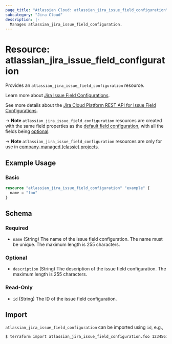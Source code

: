 ```yaml
---
page_title: "Atlassian Cloud: atlassian_jira_issue_field_configuration"
subcategory: "Jira Cloud"
description: |-
  Manages atlassian_jira_issue_field_configuration.
---
```


# Resource: atlassian_jira_issue_field_configuration

Provides an `atlassian_jira_issue_field_configuration` resource.

Learn more about [Jira Issue Field Configurations](https://support.atlassian.com/jira-cloud-administration/docs/manage-issue-field-configurations/).

See more details about the [Jira Cloud Platform REST API for Issue Field Configurations](https://developer.atlassian.com/cloud/jira/platform/rest/v3/api-group-issue-field-configurations/#api-group-issue-field-configurations).

-> **Note** `atlassian_jira_issue_field_configuration` resources are created with the same field properties as the [default field configuration](https://support.atlassian.com/jira-cloud-administration/docs/specify-field-behavior/#About-the-Default-Field-Configuration), with all the fields being [optional](https://support.atlassian.com/jira-cloud-administration/docs/specify-field-behavior/#Make-a-field-required-or-optional).

-> **Note** `atlassian_jira_issue_field_configuration` resources are only for use in [company-managed (classic) projects](https://support.atlassian.com/jira-software-cloud/docs/what-are-team-managed-and-company-managed-projects/).

## Example Usage

### Basic

```terraform
resource "atlassian_jira_issue_field_configuration" "example" {
  name = "foo"
}
```

<!-- schema generated by tfplugindocs -->
## Schema

### Required

- `name` (String) The name of the issue field configuration. The name must be unique. The maximum length is 255 characters.

### Optional

- `description` (String) The description of the issue field configuration. The maximum length is 255 characters.

### Read-Only

- `id` (String) The ID of the issue field configuration.

## Import

`atlassian_jira_issue_field_configuration` can be imported using `id`, e.g.,

```sh
$ terraform import atlassian_jira_issue_field_configuration.foo 1234567890
```

